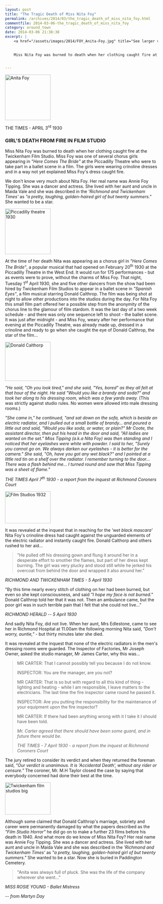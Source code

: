 ```yaml
---
layout: post
title: "The Tragic Death of Miss Nita Foy"
permalink: /archives/2014/03/the_tragic_death_of_miss_nita_foy.html
commentfile: 2014-03-06-the_tragic_death_of_miss_nita_foy
category: around_town
date: 2014-03-06 21:38:38
excerpt: |
    <a href="/assets/images/2014/FOY_Anita-Foy.jpg" title="See larger version of - Anita Foy"><img src="/assets/images/2014/FOY_Anita-Foy_thumb.jpg" width="150" height="150" alt="Anita Foy" class="photo right" /></a>
    
    
    Miss Nita Foy was burned to death when her clothing caught fire at the Twickenham Film Studio. Miss Foy was one of several chorus girls appearing in <em>"Here Comes The Bride"</em> at the Piccadilly Theatre who were to take part in a ballet scene in a film. The girls were wearing crinoline dresses and in a way not yet explained Miss Foy's dress caught fire.
    

---
```


<div markdown="1" class="letter">
<a href="/assets/images/2014/FOY_Anita-Foy.jpg" title="See larger version of - Anita Foy"><img src="/assets/images/2014/FOY_Anita-Foy_thumb.jpg" width="150" height="150" alt="Anita Foy" class="photo right" /></a>

THE TIMES - APRIL 3<sup>rd</sup> 1930

### GIRL'S DEATH FROM FIRE IN FILM STUDIO

Miss Nita Foy was burned to death when her clothing caught fire at the Twickenham Film Studio. Miss Foy was one of several chorus girls appearing in <em>"Here Comes The Bride"</em> at the Piccadilly Theatre who were to take part in a ballet scene in a film. The girls were wearing crinoline dresses and in a way not yet explained Miss Foy's dress caught fire.

</div>
We don't know very much about Nita Foy. Her real name was Annie Foy Tipping. She was a dancer and actress. She lived with her aunt and uncle in Maida Vale and she was described in the <em>'Richmond and Twickenham Times'</em> as <em>"a pretty, laughing, golden-haired girl of but twenty summers."</em> She wanted to be a star.

<a href="/assets/images/2014/FOY_piccadilly-theatre-1930.jpg" title="See larger version of - Piccadilly theatre 1930"><img src="/assets/images/2014/FOY_piccadilly-theatre-1930_thumb.jpg" width="150" height="150" alt="Piccadilly theatre 1930" class="photo right" /></a>

At the time of her death Nita was appearing as a chorus girl in <em>"Here Comes The Bride"</em>, a popular musical that had opened on February 20<sup>th</sup> 1930 at the Piccadilly Theatre in the West End. It would run for 175 performances - but as events were to prove, without the charms of Miss Foy. That night, Tuesday 1<sup>st</sup> April 1930, she and five other dancers from the show had been hired by Twickenham Film Studios to appear in a ballet scene in <em>"Spanish Eyes"</em>, a film musical starring Donald Calthrop. The film was being shot at night to allow other productions into the studios during the day. For Nita Foy this small film part offered her a possible step from the anonymity of the chorus line to the glamour of film stardom. It was the last day of a two week schedule - and there was only one sequence left to shoot - the ballet scene. It was just after midnight - and Miss Foy, weary after her performance that evening at the Piccadilly Theatre, was already made up, dressed in a crinoline and ready to go when she caught the eye of Donald Calthrop, the star of the film...

<a href="/assets/images/2014/FOY_Calthorp.jpg" title="See larger version of - Donald Calthorp"><img src="/assets/images/2014/FOY_Calthorp_thumb.jpg" width="150" height="128" alt="Donald Calthorp" class="photo right" /></a>

<em>"He said, "Oh you look tired," and she said, "Yes, bored" as they all felt at that hour of the night. He said "Would you like a brandy and soda?" and took her along to his dressing room, which was a few yards away.</em> (This was strictly against studio rules. No women were allowed into male dressing rooms.)

<em>"She came in," he continued, "and sat down on the sofa, which is beside an electric radiator, and I pulled out a small bottle of brandy... and poured a little out and said, "Would you like soda, or water, or plain?" Mr Coote, the assistant director, then put his head in the door and said, "All ladies are wanted on the set." Miss Tipping (a.k.a Nita Foy) was then standing and I noticed that her eyelashes were white with powder. I said to her, "Surely you cannot go on. We always darken our eyelashes - it is better for the camera." She said, "Oh, have you got any wet black?" and I pointed at a little red tin on a shelf over the radiator. I remember turning to the door... There was a flash behind me... I turned round and saw that Miss Tipping was a sheet of flame."</em>

<cite>THE TIMES April 7<sup>th</sup> 1930 - a report from the inquest at Richmond Coroners Court</cite>

<a href="/assets/images/2014/FOY_Film_Studios_1932.jpg" title="See larger version of - Film Studios 1932"><img src="/assets/images/2014/FOY_Film_Studios_1932_thumb.jpg" width="150" height="105" alt="Film Studios 1932" class="photo right" /></a>

It was revealed at the inquest that in reaching for the <em>'wet black mascara'</em> Nita Foy's crinoline dress had caught against the unguarded elements of the electric radiator and instantly caught fire. Donald Calthorp and others rushed to her aid...

> "He pulled off his dressing gown and flung it around her in a desperate effort to smother the flames, but part of her dress kept burning. The girl was very plucky and stood still while he jerked his overcoat from behind the door and wrapped it also around her."

<cite>RICHMOND AND TWICKENHAM TIMES - 5 April 1930</cite>

"By this time nearly every stitch of clothing on her had been burned, but even so she kept consciousness, and said <em>"I hope my face is not burned."</em> Donald Calthrop told her that it was not. Then an ambulance came, but the poor girl was in such terrible pain that I felt that she could not live..."

<cite>RICHMOND HERALD -- 5 April 1930</cite>

And sadly Nita Foy, did not live. When her aunt, Mrs Edlestone, came to see her in Richmond Hospital at 11.00am the following morning Nita said, <em>"Don't worry, auntie,"</em> - but thirty minutes later she died.

It was revealed at the inquest that none of the electric radiators in the men's dressing rooms were guarded. The Inspector of Factories, Mr Joseph Owner, asked the studio manager, Mr James Carter, why this was...

> MR CARTER: That I cannot possibly tell you because I do not know.
> 
>  INSPECTOR: You are the manager, are you not?
> 
>  MR CARTER: That is so but with regard to all this kind of thing - lighting and heating - while I am responsible, I leave matters to the electricians. The last time the fire inspector came round he passed it.
> 
>  INSPECTOR: Are you putting the responsibility for the maintenance of your equipment upon the fire inspector?
> 
>  MR CARTER: If there had been anything wrong with it I take it I should have been told.
> 
>  *Mr. Carter agreed that there should have been some guard, and in future there would be.*
> 
> <cite>THE TIMES - 7 April 1930 - a report from the inquest at Richmond Coroners Court</cite>

The jury retired to consider its verdict and when they returned the foreman said, <em>"Our verdict is unanimous. It is 'Accidental Death', without any rider or censure."</em> The coroner, Mr. M.H Taylor closed the case by saying that everybody concerned had done their best at the time.

<a href="/assets/images/2014/FOY_film_studios_-_big.jpg" title="See larger version of - Twickenham film studios   big"><img src="/assets/images/2014/FOY_film_studios_-_big_thumb.jpg" width="150" height="106" alt="Twickenham film studios   big" class="photo right" /></a>

Although some claimed that Donald Calthrop's marriage, sobriety and career were permanently damaged by what the papers described as the <em>"Film Studio Horror"</em> he did go on to make a further 23 films before his death in 1940. And what more do we know of Miss Nita Foy? Her real name was Annie Foy Tipping. She was a dancer and actress. She lived with her aunt and uncle in Maida Vale and she was described in the <em>'Richmond and Twickenham Times'</em> as <em>"a pretty, laughing, golden-haired girl of but twenty summers."</em> She wanted to be a star. Now she is buried in Paddington Cemetery.

> "Anita was always full of pluck. She was the life of the company wherever she went..."

<cite>MISS ROSIE YOUNG - Ballet Mistress</cite>

<cite>-- from Martyn Day</cite>
